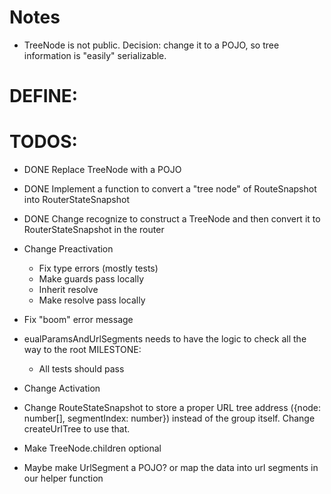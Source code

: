 # Notes

* TreeNode is not public. Decision: change it to a POJO, so tree information is "easily" serializable.



# DEFINE:

# TODOS:

* DONE Replace TreeNode with a POJO
* DONE Implement a function to convert a "tree node" of RouteSnapshot into RouterStateSnapshot
* DONE Change recognize to construct a TreeNode<RouteSnapshot> and then convert it to RouterStateSnapshot in the router


* Change Preactivation
  * Fix type errors (mostly tests)
  * Make guards pass locally
  * Inherit resolve
  * Make resolve pass locally
  
* Fix "boom" error message
* eualParamsAndUrlSegments needs to have the logic to check all the way to the root
MILESTONE:
  * All tests should pass

* Change Activation


* Change RouteStateSnapshot to store a proper URL tree address ({node: number[], segmentIndex: number}) instead of the group itself. Change createUrlTree to use that. 
* Make TreeNode.children optional
* Maybe make UrlSegment a POJO? or map the data into url segments in our helper function